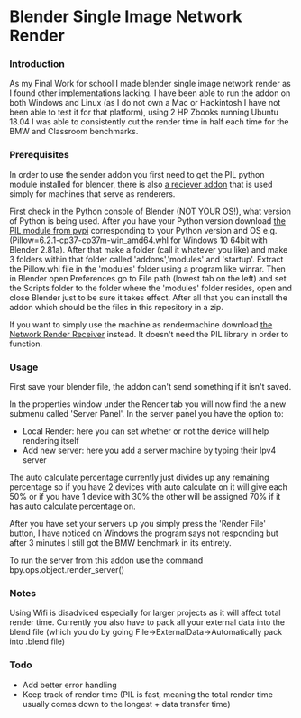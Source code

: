 # Blender Single Image Network Render


### Introduction

As my Final Work for school I made blender single image network render as I found other implementations lacking. I have been able to run the addon on both Windows and Linux (as I do not own a Mac or Hackintosh I have not been able to test it for that platform), using 2 HP Zbooks running Ubuntu 18.04 I was able to consistently cut the render time in half each time for the BMW and Classroom benchmarks.

### Prerequisites

In order to use the sender addon you first need to get the PIL python module installed for blender, there is also [a reciever addon](https://github.com/chrisvannooten/blendernetworkimagereciever) that is used simply for machines that serve as renderers.

First check in the Python console of Blender (NOT YOUR OS!), what version of Python is being used.
After you have your Python version download [the PIL module from pypi](https://pypi.org/project/Pillow/#files) corresponding to your Python version and OS e.g.(Pillow=6.2.1-cp37-cp37m-win\_amd64.whl for Windows 10 64bit with Blender 2.81a).
After that make a folder (call it whatever you like) and make 3 folders within that folder called 'addons','modules' and 'startup'.
Extract the Pillow.whl file in the 'modules' folder using a program like winrar.
Then in Blender open Preferences go to File path (lowest tab on the left) and set the Scripts folder to the folder where the 'modules' folder resides, open and close Blender just to be sure it takes effect.
After all that you can install the addon which should be the files in this repository in a zip.

If you want to simply use the machine as rendermachine download [the Network Render Receiver](https://github.com/chrisvannooten/blendernetworkimagereciever) instead.
It doesn't need the PIL library in order to function.

### Usage
First save your blender file, the addon can't send something if it isn't saved.

In the properties window under the Render tab you will now find the a new submenu called 'Server Panel'.
In the server panel you have the option to:
* Local Render: here you can set whether or not the device will help rendering itself
* Add new server: here you add a server machine by typing their Ipv4 server

The auto calculate percentage currently just divides up any remaining percentage so if you have 2 devices with auto calculate on it will give each 50% or if you have 1 device with 30% the other will be assigned 70% if it has auto calculate percentage on.

After you have set your servers up you simply press the 'Render File' button, I have noticed on Windows the program says not responding but after 3 minutes I still got the BMW benchmark in its entirety.

To run the server from this addon use the command bpy.ops.object.render_server()

### Notes

Using Wifi is disadviced especially for larger projects as it will affect total render time. 
Currently you also have to pack all your external data into the blend file (which you do by going File->ExternalData->Automatically pack into .blend file)


### Todo

* Add better error handling
* Keep track of render time (PIL is fast, meaning the total render time usually comes down to the longest + data transfer time)
